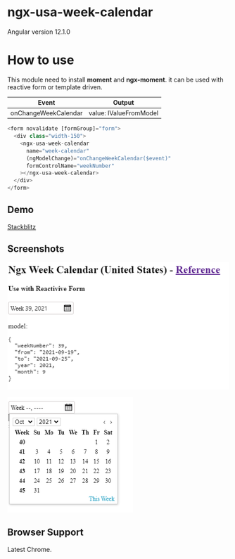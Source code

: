 # ngx-usa-week-calendar

Angular version 12.1.0

# How to use

This module need to install **moment** and **ngx-moment**. it can be used with reactive form or template driven.

| Event                | Output                 |
| -------------------- | ---------------------- |
| onChangeWeekCalendar | value: IValueFromModel |

```javascript
<form novalidate [formGroup]="form">
  <div class="width-150">
    <ngx-usa-week-calendar
      name="week-calendar"
      (ngModelChange)="onChangeWeekCalendar($event)"
      formControlName="weekNumber"
    ></ngx-usa-week-calendar>
  </div>
</form>
```

## Demo

[Stackblitz](https://stackblitz.com/edit/ngx-usa-week-calendar)

## Screenshots

![App Screenshot](https://raw.githubusercontent.com/huymach91/ngx-usa-week-calendar/master/src/assets/ngx-usa-week-calendar.png?token=AHXRERMNIXKGDSQLD4K7BILBOABMQ)

![App Screenshot](https://raw.githubusercontent.com/huymach91/ngx-usa-week-calendar/master/src/assets/ngx-usa-week-calendar-2.png?token=AHXRERJBF5QEPKBWS3LJCILBOABNQ)

## Browser Support

Latest Chrome.
